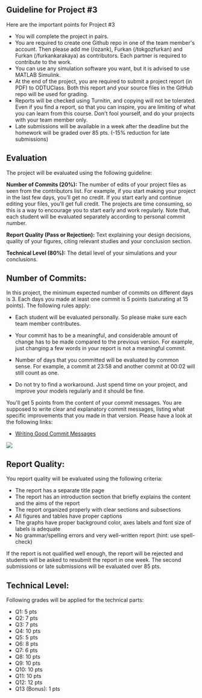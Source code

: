 ﻿
## Guideline for Project #3

Here are the important points for Project #3

- You will complete the project in pairs.
- You are required to create one Github repo in one of the team member's account. Then please add me (/ozank), Furkan (/tokgozfurkan) and Furkan (/furkankarakaya) as contributors. Each partner is required to contribute to the work.
- You can use any simulation software you want, but it is advised to use MATLAB Simulink.
- At the end of the project, you are required to submit a project report (in PDF) to ODTUClass. Both this report and your source files in the GitHub repo will be used for grading.
- Reports will be checked using Turnitin, and copying will not be tolerated. Even if you find a report, so that you can inspire, you are limiting of what you can learn from this course. Don't fool yourself, and do your projects with your team member only.
- Late submissions will be available in a week after the deadline but the homework will be graded over 85 pts. (-15% reduction for late submissions)

## Evaluation

The project will be evaluated using the following guideline:

**Number of Commits (20%):** The number of edits of your project files as seen from the contributors list. For example, if you start making your project in the last few days, you’ll get no credit. If you start early and continue editing your files, you’ll get full credit. The projects are time consuming, so this is a way to encourage you to start early and work regularly. Note that, each student will be evaluated separately according to personal commit number.

**Report Quality (Pass or Rejection):** Text explaining your design decisions, quality of your figures, citing relevant studies and your conclusion section.

**Technical Level (80%):** The detail level of your simulations and your conclusions.

## Number of Commits:

In this project, the minimum expected number of commits on different days is 3. Each days you made at least one commit is 5 points (saturating at 15 points).  The following rules apply:

- Each student will be evaluated personally. So please make sure each team member contributes.

- Your commit has to be a meaningful, and considerable amount of change has to be made compared to the previous version. For example, just changing a few words in your report is not a meaningful commit.

- Number of days that you committed will be evaluated by common sense. For example, a commit at 23:58 and another commit at 00:02 will still count as one.

- Do not try to find a workaround. Just spend time on your project, and improve your models regularly and it should be fine.

You'll get 5 points from the content of your commit messages. You are supposed to write clear and explanatory commit messages, listing what  specific improvements that you made in that version. Please have a look at the following links:

- [Writing Good Commit Messages](https://vip.wordpress.com/documentation/commit-messages/)

![](https://imgs.xkcd.com/comics/git_commit.png)

## Report Quality:

You report quality will be evaluated using the following criteria:

- The report has a separate title page
- The report has an introduction section that briefly explains the content and the aims of the report
- The report organized properly with clear sections and subsections
- All figures and tables have proper captions
- The graphs have proper background color, axes labels and font size of labels is adequate
- No grammar/spelling errors and very well-written report (hint: use spell-check)

If the report is not qualified well enough, the report will be rejected and students will be asked to resubmit the report in one week. The second submissions or late submissions will be evaluated over 85 pts.

## Technical Level:

Following grades will be applied for the technical parts:

- Q1: 5 pts
- Q2: 7 pts
- Q3: 7 pts
- Q4: 10 pts
- Q5: 5 pts
- Q6: 8 pts
- Q7: 6 pts
- Q8: 10 pts
- Q9: 10 pts
- Q10: 10 pts
- Q11: 10 pts
- Q12: 12 pts
- Q13 (Bonus): 1 pts
